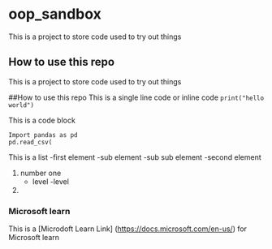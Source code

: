 # oop_sandbox
This is a project to store code used to try out things

## How to use this repo 
 
 This is a project to store code used to try out things

##How to use this repo
This is a single line code or inline code 
`print("hello world")`

This is a code block 

```
Import pandas as pd
pd.read_csv(
```

This is a list 
-first element
    -sub element
        -sub sub element
-second element

1. number one
    - level
    -level
2. 

### Microsoft learn

This is a [Microdoft Learn Link] (https://docs.microsoft.com/en-us/)
for Microsoft learn
